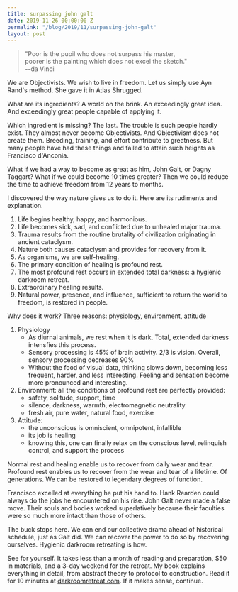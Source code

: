 ```yaml
---
title: surpassing john galt
date: 2019-11-26 00:00:00 Z
permalink: "/blog/2019/11/surpassing-john-galt"
layout: post
---
```


> "Poor is the pupil who does not surpass his master,  
poorer is the painting which does not excel the sketch."  
--da Vinci

We are Objectivists. We wish to live in freedom. Let us simply use Ayn Rand's method. She gave it in Atlas Shrugged. 

What are its ingredients? A world on the brink. An exceedingly great idea. And exceedingly great people capable of applying it. 

Which ingredient is missing? The last. The trouble is such people hardly exist. They almost never become Objectivists. And Objectivism does not create them. Breeding, training, and effort contribute to greatness. But many people have had these things and failed to attain such heights as Francisco d'Anconia.

What if we had a way to become as great as him, John Galt, or Dagny Taggart? What if we could become 10 times greater? Then we could reduce the time to achieve freedom from 12 years to months.

I discovered the way nature gives us to do it. Here are its rudiments and explanation.

1. Life begins healthy, happy, and harmonious.
2. Life becomes sick, sad, and conflicted due to unhealed major trauma.
3. Trauma results from the routine brutality of civilization originating in ancient cataclysm.
4. Nature both causes cataclysm and provides for recovery from it.
5. As organisms, we are self-healing.
6. The primary condition of healing is profound rest.
7. The most profound rest occurs in extended total darkness: a hygienic darkroom retreat.
8. Extraordinary healing results.
9. Natural power, presence, and influence, sufficient to return the world to freedom, is restored in people.

Why does it work? Three reasons: physiology, environment, attitude

1. Physiology
    - As diurnal animals, we rest when it is dark. Total, extended darkness intensfies this process.
    - Sensory processing is 45% of brain activity. 2/3 is vision. Overall, sensory processing decreases 90%
    - Without the food of visual data, thinking slows down, becoming less frequent, harder, and less interesting. Feeling and sensation become more pronounced and interesting.
2. Environment: all the conditions of profound rest are perfectly provided:
    - safety, solitude, support, time
    - silence, darkness, warmth, electromagnetic neutrality
    - fresh air, pure water, natural food, exercise
3. Attitude:
    - the unconscious is omniscient, omnipotent, infallible
    - its job is healing
    - knowing this, one can finally relax on the conscious level, relinquish control, and support the process
    
Normal rest and healing enable us to recover from daily wear and tear. Profound rest enables us to recover from the wear and tear of a lifetime. Of generations. We can be restored to legendary degrees of function. 

Francisco excelled at everything he put his hand to. Hank Rearden could always do the jobs he encountered on his rise. John Galt never made a false move. Their souls and bodies worked superlatively because their faculties were so much more intact than those of others.

The buck stops here. We can end our collective drama ahead of historical schedule, just as Galt did. We can recover the power to do so by recovering ourselves. Hygienic darkroom retreating is how.

See for yourself. It takes less than a month of reading and preparation, $50 in materials, and a 3-day weekend for the retreat. My book explains everything in detail, from abstract theory to protocol to construction. Read it for 10 minutes at [darkroomretreat.com](/). If it makes sense, continue.

